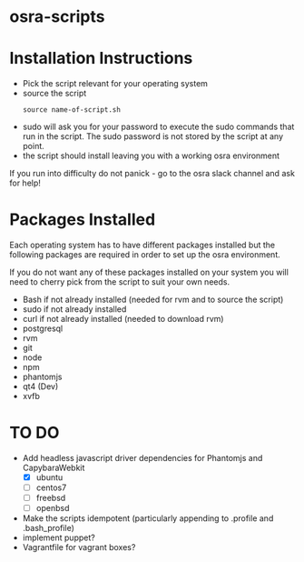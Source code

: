 osra-scripts
============

Installation Instructions
=========================

- Pick the script relevant for your operating system
- source the script
  ```
  source name-of-script.sh
  ```
- sudo will ask you for your password to execute the sudo commands that run in the script. The sudo password is not stored by the script at any point.
- the script should install leaving you with a working osra environment

If you run into difficulty do not panick - go to the osra slack channel and ask for help!

Packages Installed
==================
Each operating system has to have different packages installed but the following packages are required in order to set up the osra environment.

If you do not want any of these packages installed on your system you will need to cherry pick from the script to suit your own needs.

- Bash if not already installed (needed for rvm and to source the script)
- sudo if not already installed
- curl if not already installed (needed to download rvm)
- postgresql
- rvm
- git
- node
- npm
- phantomjs
- qt4 (Dev)
- xvfb

TO DO
=====

- Add headless javascript driver dependencies for Phantomjs and CapybaraWebkit
  - [x] ubuntu
  - [ ] centos7
  - [ ] freebsd
  - [ ] openbsd
- Make the scripts idempotent (particularly appending to .profile and .bash_profile)
- implement puppet?
- Vagrantfile for vagrant boxes?

